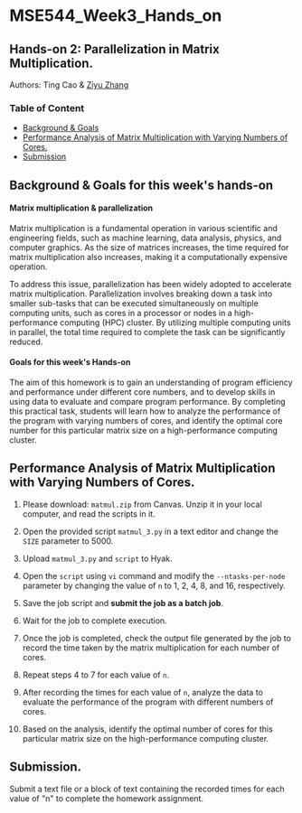 # MSE544_Week3_Hands_on

## Hands-on 2: Parallelization in Matrix Multiplication.

Authors: Ting Cao & [Ziyu Zhang](https://github.com/Ilxxll)

### Table of Content

- [Background & Goals](#background)
- [Performance Analysis of Matrix Multiplication with Varying Numbers of Cores.](#task)
- [Submission](#submission)

## Background & Goals for this week's hands-on <a name="background"></a>

#### Matrix multiplication & parallelization

Matrix multiplication is a fundamental operation in various scientific and engineering fields, such as machine learning, data analysis, physics, and computer graphics. As the size of matrices increases, the time required for matrix multiplication also increases, making it a computationally expensive operation.

To address this issue, parallelization has been widely adopted to accelerate matrix multiplication. Parallelization involves breaking down a task into smaller sub-tasks that can be executed simultaneously on multiple computing units, such as cores in a processor or nodes in a high-performance computing (HPC) cluster. By utilizing multiple computing units in parallel, the total time required to complete the task can be significantly reduced.

#### Goals for this week's Hands-on

The aim of this homework is to gain an understanding of program efficiency and performance under different core numbers, and to develop skills in using data to evaluate and compare program performance. By completing this practical task, students will learn how to analyze the performance of the program with varying numbers of cores, and identify the optimal core number for this particular matrix size on a high-performance computing cluster.

## Performance Analysis of Matrix Multiplication with Varying Numbers of Cores. <a name="task"></a>

1. Please download: `matmul.zip` from Canvas. Unzip it in your local computer, and read the scripts in it.

2. Open the provided script `matmul_3.py` in a text editor and change the `SIZE` parameter to 5000.

3. Upload `matmul_3.py` and `script` to Hyak.

4. Open the `script` using `vi` command and modify the `--ntasks-per-node` parameter by changing the value of `n` to 1, 2, 4, 8, and 16, respectively.

5. Save the job script and **submit the job as a batch job**.

6. Wait for the job to complete execution.

7. Once the job is completed, check the output file generated by the job to record the time taken by the matrix multiplication for each number of cores.

8. Repeat steps 4 to 7 for each value of `n`.

9. After recording the times for each value of `n`, analyze the data to evaluate the performance of the program with different numbers of cores.

10. Based on the analysis, identify the optimal number of cores for this particular matrix size on the high-performance computing cluster.


## Submission. <a name="submission"></a>

Submit a text file or a block of text containing the recorded times for each value of "n" to complete the homework assignment.
